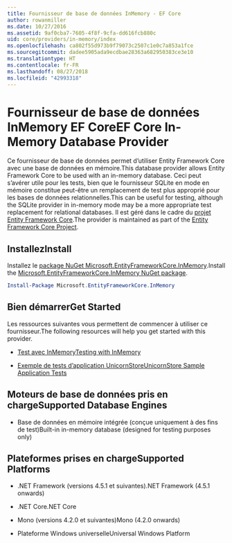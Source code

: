 ```yaml
---
title: Fournisseur de base de données InMemory - EF Core
author: rowanmiller
ms.date: 10/27/2016
ms.assetid: 9af0cba7-7605-4f8f-9cfa-dd616fcb880c
uid: core/providers/in-memory/index
ms.openlocfilehash: ca802f55d973b9f79073c2507c1e0c7a853a1fce
ms.sourcegitcommit: dadee5905ada9ecdbae28363a682950383ce3e10
ms.translationtype: HT
ms.contentlocale: fr-FR
ms.lasthandoff: 08/27/2018
ms.locfileid: "42993318"
---
```

# <a name="ef-core-in-memory-database-provider"></a><span data-ttu-id="48233-102">Fournisseur de base de données InMemory EF Core</span><span class="sxs-lookup"><span data-stu-id="48233-102">EF Core In-Memory Database Provider</span></span>

<span data-ttu-id="48233-103">Ce fournisseur de base de données permet d’utiliser Entity Framework Core avec une base de données en mémoire.</span><span class="sxs-lookup"><span data-stu-id="48233-103">This database provider allows Entity Framework Core to be used with an in-memory database.</span></span> <span data-ttu-id="48233-104">Ceci peut s’avérer utile pour les tests, bien que le fournisseur SQLite en mode en mémoire constitue peut-être un remplacement de test plus approprié pour les bases de données relationnelles.</span><span class="sxs-lookup"><span data-stu-id="48233-104">This can be useful for testing, although the SQLite provider in in-memory mode may be a more appropriate test replacement for relational databases.</span></span> <span data-ttu-id="48233-105">Il est géré dans le cadre du [projet Entity Framework Core](https://github.com/aspnet/EntityFrameworkCore).</span><span class="sxs-lookup"><span data-stu-id="48233-105">The provider is maintained as part of the [Entity Framework Core Project](https://github.com/aspnet/EntityFrameworkCore).</span></span>

## <a name="install"></a><span data-ttu-id="48233-106">Installez</span><span class="sxs-lookup"><span data-stu-id="48233-106">Install</span></span>

<span data-ttu-id="48233-107">Installez le [package NuGet Microsoft.EntityFrameworkCore.InMemory](https://www.nuget.org/packages/Microsoft.EntityFrameworkCore.InMemory/).</span><span class="sxs-lookup"><span data-stu-id="48233-107">Install the [Microsoft.EntityFrameworkCore.InMemory NuGet package](https://www.nuget.org/packages/Microsoft.EntityFrameworkCore.InMemory/).</span></span>

``` powershell
Install-Package Microsoft.EntityFrameworkCore.InMemory
```

## <a name="get-started"></a><span data-ttu-id="48233-108">Bien démarrer</span><span class="sxs-lookup"><span data-stu-id="48233-108">Get Started</span></span>

<span data-ttu-id="48233-109">Les ressources suivantes vous permettent de commencer à utiliser ce fournisseur.</span><span class="sxs-lookup"><span data-stu-id="48233-109">The following resources will help you get started with this provider.</span></span>
* [<span data-ttu-id="48233-110">Test avec InMemory</span><span class="sxs-lookup"><span data-stu-id="48233-110">Testing with InMemory</span></span>](../../miscellaneous/testing/in-memory.md)

* [<span data-ttu-id="48233-111">Exemple de tests d’application UnicornStore</span><span class="sxs-lookup"><span data-stu-id="48233-111">UnicornStore Sample Application Tests</span></span>](https://github.com/rowanmiller/UnicornStore/blob/master/UnicornStore/src/UnicornStore.Tests/Controllers/ShippingControllerTests.cs)

## <a name="supported-database-engines"></a><span data-ttu-id="48233-112">Moteurs de base de données pris en charge</span><span class="sxs-lookup"><span data-stu-id="48233-112">Supported Database Engines</span></span>

* <span data-ttu-id="48233-113">Base de données en mémoire intégrée (conçue uniquement à des fins de test)</span><span class="sxs-lookup"><span data-stu-id="48233-113">Built-in in-memory database (designed for testing purposes only)</span></span>

## <a name="supported-platforms"></a><span data-ttu-id="48233-114">Plateformes prises en charge</span><span class="sxs-lookup"><span data-stu-id="48233-114">Supported Platforms</span></span>

* <span data-ttu-id="48233-115">.NET Framework (versions 4.5.1 et suivantes)</span><span class="sxs-lookup"><span data-stu-id="48233-115">.NET Framework (4.5.1 onwards)</span></span>

* <span data-ttu-id="48233-116">.NET Core</span><span class="sxs-lookup"><span data-stu-id="48233-116">.NET Core</span></span>

* <span data-ttu-id="48233-117">Mono (versions 4.2.0 et suivantes)</span><span class="sxs-lookup"><span data-stu-id="48233-117">Mono (4.2.0 onwards)</span></span>

* <span data-ttu-id="48233-118">Plateforme Windows universelle</span><span class="sxs-lookup"><span data-stu-id="48233-118">Universal Windows Platform</span></span>
